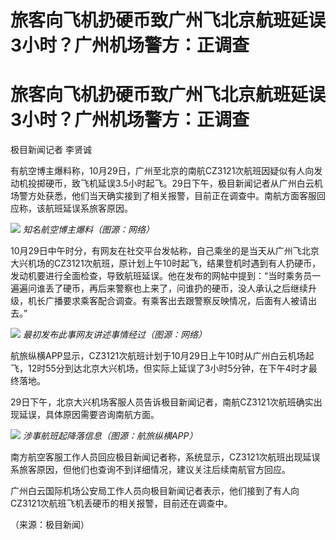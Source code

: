 # 旅客向飞机扔硬币致广州飞北京航班延误3小时？广州机场警方：正调查

# 旅客向飞机扔硬币致广州飞北京航班延误3小时？广州机场警方：正调查

极目新闻记者 李贤诚

有航空博主爆料称，10月29日，广州至北京的南航CZ3121次航班因疑似有人向发动机投掷硬币，致飞机延误3.5小时起飞。29日下午，极目新闻记者从广州白云机场警方处获悉，他们当天确实接到了相关报警，目前正在调查中。南航方面客服回应称，该航班延误系旅客原因。

![](https://inews.gtimg.com/om_bt/OTNujOjnIz5fJeiwFSl87SOty00lQAE6e3wpkHWF1rX1oAA/1000)
_知名航空博主爆料（图源：网络）_

10月29日中午时分，有网友在社交平台发帖称，自己乘坐的是当天从广州飞北京大兴机场的CZ3121次航班，原计划上午10时起飞，结果登机时遇到有人扔硬币，发动机要进行全面检查，导致航班延误。他在发布的网帖中提到：“当时乘务员一遍遍问谁丢了硬币，再后来警察也上来了，问谁扔的硬币，没人承认之后继续升级，机长广播要求乘客配合调查。有乘客出去跟警察反映情况，后面有人被请出去。”

![](https://inews.gtimg.com/om_bt/OIpIypRNE4pqxDAc_5zZfZzaNd9rfdJq8VS8f2i4_omjwAA/1000)
_最初发布此事网友讲述事情经过（图源：网络）_

航旅纵横APP显示，CZ3121次航班计划于10月29日上午10时从广州白云机场起飞，12时55分到达北京大兴机场，但实际上延误了3小时5分钟，在下午4时才最终落地。

29日下午，北京大兴机场客服人员告诉极目新闻记者，南航CZ3121次航班确实出现延误，具体原因需要咨询南航方面。

![](https://inews.gtimg.com/om_bt/OqF4zgtjSmQpECQ9mWdYUyDAPfqZtmNkPSLyHttC3VjlAAA/1000)
_涉事航班起降落信息（图源：航旅纵横APP）_

南方航空客服工作人员回应极目新闻记者称，系统显示，CZ3121次航班出现延误系旅客原因，但他们也查询不到详细情况，建议关注后续南航官方回应。

广州白云国际机场公安局工作人员向极目新闻记者表示，他们接到了有人向CZ3121次航班飞机丢硬币的相关报警，目前还在调查中。

（来源：极目新闻）

